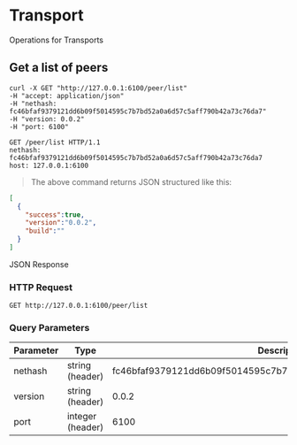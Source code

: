 # Transport

Operations for Transports

## Get a list of peers

```shell
curl -X GET "http://127.0.0.1:6100/peer/list" 
-H "accept: application/json" 
-H "nethash: fc46bfaf9379121dd6b09f5014595c7b7bd52a0a6d57c5aff790b42a73c76da7" 
-H "version: 0.0.2" 
-H "port: 6100"
```

```http
GET /peer/list HTTP/1.1
nethash: fc46bfaf9379121dd6b09f5014595c7b7bd52a0a6d57c5aff790b42a73c76da7
host: 127.0.0.1:6100
```

> The above command returns JSON structured like this:

```json
[
  {
    "success":true,
    "version":"0.0.2",
    "build":""
  }
]
```

JSON Response

### HTTP Request

`GET http://127.0.0.1:6100/peer/list`

### Query Parameters

Parameter | Type | Description
--------- | ------- | -----------
nethash | string<br>(header) | fc46bfaf9379121dd6b09f5014595c7b7bd52a0a6d57c5aff790b42a73c76da7
version | string<br>(header) | 0.0.2
port | integer<br>(header) | 6100
